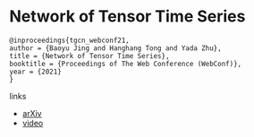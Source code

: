 # Network of Tensor Time Series

```
@inproceedings{tgcn_webconf21,
author = {Baoyu Jing and Hanghang Tong and Yada Zhu},
title = {Network of Tensor Time Series},
booktitle = {Proceedings of The Web Conference (WebConf)},
year = {2021}
}
```

links
- [arXiv](https://arxiv.org/abs/2102.07736)
- [video](https://www.youtube.com/watch?v=TkF6YVeJaMU)